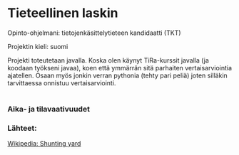 <h1>Tieteellinen laskin</h1>

Opinto-ohjelmani: tietojenkäsittelytieteen kandidaatti (TKT) 

Projektin kieli: suomi

Projekti toteutetaan javalla. Koska olen käynyt TiRa-kurssit javalla (ja koodaan työkseni javaa), koen että ymmärrän sitä parhaiten vertaisarviointia ajatellen. Osaan myös jonkin verran pythonia (tehty pari peliä) joten silläkin tarvittaessa onnistuu vertaisarviointi.
<br><br>

<h3>Aika- ja tilavaativuudet</h3>

<h3>Lähteet:</h3>

[Wikipedia: Shunting yard](https://en.wikipedia.org/wiki/Shunting_yard_algorithm)
